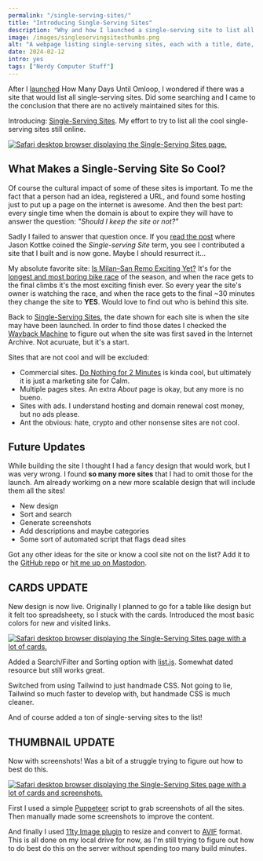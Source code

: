 ```yaml
---
permalink: "/single-serving-sites/"
title: "Introducing Single-Serving Sites"
description: "Why and how I launched a single-serving site to list all the cool single-serving sites still online."
image: /images/singleservingsitesthumbs.png
alt: "A webpage listing single-serving sites, each with a title, date, description, author, and thumbnail, showcasing unique and quirky one-page websites."
date: 2024-02-12
intro: yes
tags: ["Nerdy Computer Stuff"]
---
```

After I [launched](/how-many-days-until-omloop/) How Many Days Until Omloop, I wondered if there was a site that would list all single-serving sites. Did some searching and I came to the conclusion that there are no actively maintained sites for this. 

Introducing: [Single-Serving Sites](https://singleservingsites.cool/). My effort to try to list all the cool single-serving sites still online. 

[![Safari desktop browser displaying the Single-Serving Sites page.](/images/singleservingsites.png)](https://singleservingsites.cool/)

## What Makes a Single-Serving Site So Cool?
Of course the cultural impact of some of these sites is important. To me the fact that a person had an idea, registered a URL, and found some hosting just to put up a page on the internet is awesome. And then the best part: every single time when the domain is about to expire they will have to answer the question: _"Should I keep the site or not?"_

Sadly I failed to answer that question once. If you [read the post](https://kottke.org/08/02/single-serving-sites) where Jason Kottke coined the _Single-serving Site_  term, you see I contributed a site that I built and is now gone. Maybe I should resurrect it... 

My absolute favorite site: [Is Milan–San Remo Exciting Yet?](https://ismilansanremoexcitingyet.com/) It's for the [longest and most boring bike race](https://en.wikipedia.org/wiki/Milan%E2%80%93San_Remo) of the season, and when the race gets to the final climbs it's the most exciting finish ever. So every year the site's owner is watching the race, and when the race gets to the final ~30 minutes they change the site to __YES__. Would love to find out who is behind this site.

Back to [Single-Serving Sites](https://singleservingsites.cool/), the date shown for each site is when the site may have been launched. In order to find those dates I checked the [Wayback Machine](https://web.archive.org/) to figure out when the site was first saved in the Internet Archive. Not acuruate, but it's a start. 

Sites that are not cool and will be excluded:
- Commercial sites. [Do Nothing for 2 Minutes](http://www.donothingfor2minutes.com/) is kinda cool, but ultimately it is just a marketing site for Calm.
- Multiple pages sites. An extra _About_ page is okay, but any more is no bueno.
- Sites with ads. I understand hosting and domain renewal cost money, but no ads please.
- Ant the obvious: hate, crypto and other nonsense sites are not cool.

## Future Updates

While building the site I thought I had a fancy design that would work, but I was very wrong. I found **so many more sites** that I had to omit those for the launch. Am already workimg on a new more scalable design that will include them all the sites! 

- New design
- Sort and search
- Generate screenshots
- Add descriptions and maybe categories
- Some sort of automated script that flags dead sites

Got any other ideas for the site or know a cool site not on the list? Add it to the [GitHub repo](https://github.com/huphtur/single-serving-sites) or [hit me up on Mastodon](https://mastodon.social/@huphtur).

## CARDS UPDATE

New design is now live. Originally I planned to go for a table like design but it felt too spreadsheety, so I stuck with the cards. Introduced the most basic colors for new and visited links.

[![Safari desktop browser displaying the Single-Serving Sites page with a lot of cards.](/images/singleservingsitescards.png)](https://singleservingsites.cool/)

Added a Search/Filter and Sorting option with [list.js](https://listjs.com/). Somewhat dated resource but still works great.

Switched from using Tailwind to just handmade CSS. Not going to lie, Tailwind so much faster to develop with, but handmade CSS is much cleaner.

And of course added a ton of single-serving sites to the list!

## THUMBNAIL UPDATE

Now with screenshots! Was a bit of a struggle trying to figure out how to best do this. 

[![Safari desktop browser displaying the Single-Serving Sites page with a lot of cards and screenshots.](/images/singleservingsitesthumbs.png)](https://singleservingsites.cool/)

First I used a simple [Puppeteer](https://pptr.dev/) script to grab screenshots of all the sites. Then manually made some screenshots to improve the content.

And finally I used [11ty Image plugin](https://www.11ty.dev/docs/plugins/image/) to resize and convert to [AVIF](https://en.wikipedia.org/wiki/AVIF) format. This is all done on my local drive for now, as I'm still trying to figure out how to do best do this on the server without spending too many build minutes. 

